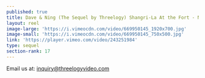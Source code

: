 ```yaml
---
published: true
title: Dave & Ning (The Sequel by Threelogy) Shangri-La At the Fort - November 2017
layout: reel
image-large: 'https://i.vimeocdn.com/video/669950145_1920x700.jpg'
image-small: 'https://i.vimeocdn.com/video/669950145_750x500.jpg'
link: 'https://player.vimeo.com/video/243251984'
type: sequel
section-rank: 17
---
```

Email us at: inquiry@threelogyvideo.com
